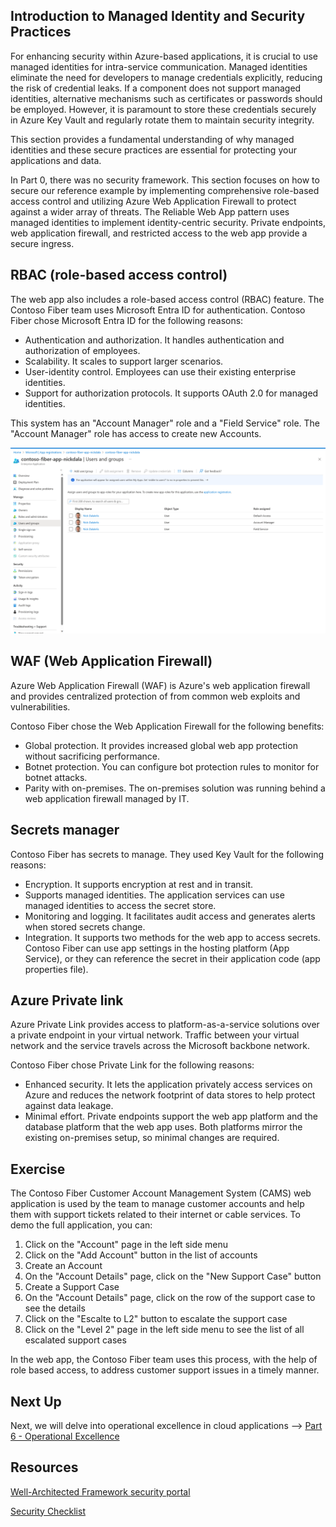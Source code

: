 ## Introduction to Managed Identity and Security Practices

For enhancing security within Azure-based applications, it is crucial to use managed identities for intra-service communication. Managed identities eliminate the need for developers to manage credentials explicitly, reducing the risk of credential leaks. If a component does not support managed identities, alternative mechanisms such as certificates or passwords should be employed. However, it is paramount to store these credentials securely in Azure Key Vault and regularly rotate them to maintain security integrity.

This section provides a fundamental understanding of why managed identities and these secure practices are essential for protecting your applications and data.


In Part 0, there was no security framework. This section focuses on how to secure our reference example by implementing comprehensive role-based access control and utilizing Azure Web Application Firewall to protect against a wider array of threats.
The Reliable Web App pattern uses managed identities to implement identity-centric security. Private endpoints, web application firewall, and restricted access to the web app provide a secure ingress.

## RBAC (role-based access control)

The web app also includes a role-based access control (RBAC) feature. The Contoso Fiber team uses Microsoft Entra ID for authentication. Contoso Fiber chose Microsoft Entra ID for the following reasons:

- Authentication and authorization. It handles authentication and authorization of employees.
- Scalability. It scales to support larger scenarios.
- User-identity control. Employees can use their existing enterprise identities.
- Support for authorization protocols. It supports OAuth 2.0 for managed identities.

This system has an "Account Manager" role and a "Field Service" role. The "Account Manager" role has access to create new Accounts.

![image of Microsoft Entra ID Enterprise Applications Role Assignment](images/contoso-fiber-app-role-assignment.png)

## WAF (Web Application Firewall)

Azure Web Application Firewall (WAF) is Azure's web application firewall and provides centralized protection of from common web exploits and vulnerabilities.

Contoso Fiber chose the Web Application Firewall for the following benefits:

- Global protection. It provides increased global web app protection without sacrificing performance.
- Botnet protection. You can configure bot protection rules to monitor for botnet attacks.
- Parity with on-premises. The on-premises solution was running behind a web application firewall managed by IT.

## Secrets manager

Contoso Fiber has secrets to manage. They used Key Vault for the following reasons:

- Encryption. It supports encryption at rest and in transit.
- Supports managed identities. The application services can use managed identities to access the secret store.
- Monitoring and logging. It facilitates audit access and generates alerts when stored secrets change.
- Integration. It supports two methods for the web app to access secrets. Contoso Fiber can use app settings in the hosting platform (App Service), or they can reference the secret in their application code (app properties file).

## Azure Private link

Azure Private Link provides access to platform-as-a-service solutions over a private endpoint in your virtual network. Traffic between your virtual network and the service travels across the Microsoft backbone network.

Contoso Fiber chose Private Link for the following reasons:

- Enhanced security. It lets the application privately access services on Azure and reduces the network footprint of data stores to help protect against data leakage.
- Minimal effort. Private endpoints support the web app platform and the database platform that the web app uses. Both platforms mirror the existing on-premises setup, so minimal changes are required.

## Exercise

The Contoso Fiber Customer Account Management System (CAMS) web application is used by the team to manage customer accounts and help them with support tickets related to their internet or cable services. To demo the full application, you can:

1. Click on the "Account" page in the left side menu
2. Click on the "Add Account" button in the list of accounts
3. Create an Account
4. On the "Account Details" page, click on the "New Support Case" button
5. Create a Support Case
6. On the "Account Details" page, click on the row of the support case to see the details
7. Click on the "Escalte to L2" button to escalate the support case
8. Click on the "Level 2" page in the left side menu to see the list of all escalated support cases

In the web app, the Contoso Fiber team uses this process, with the help of role based access, to address customer support issues in a timely manner.

## Next Up

Next, we will delve into operational excellence in cloud applications --> [Part 6 - Operational Excellence](../Part6-Operational-Excellence/README.md) 

## Resources
[Well-Architected Framework security portal](https://learn.microsoft.com/en-us/azure/well-architected/security)

[Security Checklist](https://learn.microsoft.com/azure/well-architected/security/checklist)
